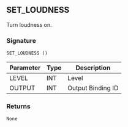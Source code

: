 ## SET\_LOUDNESS

Turn loudness on.


### Signature

`SET_LOUDNESS ()`


| Parameter | Type | Description       |
| --------- | ---- | ----------------- |
| LEVEL     | INT  | Level             |
| OUTPUT    | INT  | Output Binding ID |



### Returns

`None`
